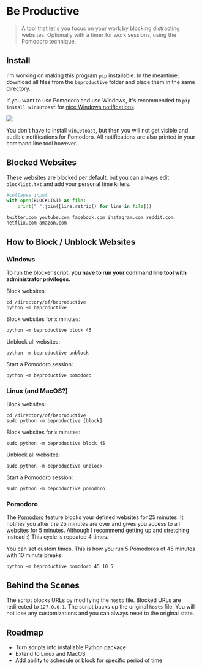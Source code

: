 # Be Productive
> A tool that let's you focus on your work by blocking distracting websites. Optionally with a timer for work sessions, using the Pomodoro technique.


## Install

I'm working on making this program `pip` installable. In the meantime: download all files from the `beproductive` folder and place them in the same directory.

If you want to use Pomodoro and use Windows, it's recommended to `pip install win10toast` for [nice Windows notifications](https://github.com/jithurjacob/Windows-10-Toast-Notifications). 

![](pomodoro-notification.png)

You don't have to install `win10toast`, but then you will not get visible and audible notifications for Pomodoro. All notifications are also printed in your command line tool however.

## Blocked Websites

These websites are blocked per default, but you can always edit `blocklist.txt` and add your personal time killers.

```python
#collapse_input
with open(BLOCKLIST) as file:
    print(" ".join([line.rstrip() for line in file]))
```

    twitter.com youtube.com facebook.com instagram.com reddit.com netflix.com amazon.com 


## How to Block / Unblock Websites

### Windows
To run the blocker script, **you have to run your command line tool with administrator privileges.**

Block websites:
```
cd /directory/of/beproductive
python -m beproductive
```
Block websites for `x` minutes:
```
python -m beproductive block 45
```
Unblock all websites:
```
python -m beproductive unblock
```

Start a Pomodoro session:
```
python -m beproductive pomodoro
```

### Linux (and MacOS?)
Block websites:
```
cd /directory/of/beproductive
sudo python -m beproductive [block]
```
Block websites for `x` minutes:
```
sudo python -m beproductive block 45
```
Unblock all websites:
```
sudo python -m beproductive unblock
```

Start a Pomodoro session:
```
sudo python -m beproductive pomodoro
```

### Pomodoro
The [Pomodoro](https://en.wikipedia.org/wiki/Pomodoro_Technique) feature blocks your defined websites for 25 minutes. It notifies you after the 25 minutes are over and gives you access to all websites for 5 minutes. Although I recommend getting up and stretching instead :) This cycle is repeated 4 times.

You can set custom times. This is how you run 5 Pomodoros of 45 minutes with 10 minute breaks:
```
python -m beproductive pomodoro 45 10 5
```

## Behind the Scenes
The script blocks URLs by modifying the `hosts` file. Blocked URLs are redirected to `127.0.0.1`. The script backs up the original `hosts` file. You will not lose any customizations and you can always reset to the original state.

## Roadmap
- Turn scripts into installable Python package
- Extend to Linux and MacOS
- Add ability to schedule or block for specific period of time
